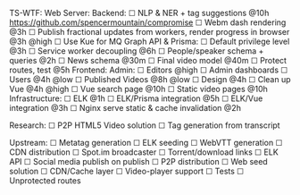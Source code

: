 TS-WTF:
Web Server:
Backend:
☐ NLP & NER + tag suggestions @10h https://github.com/spencermountain/compromise
☐ Webm dash rendering @3h
☐ Publish fractional updates from workers, render progress in browser @3h @high
☐ Use Kue for MQ
Graph API & Prisma:
☐ Default privilege level @3h
☐ Service worker decoupling @6h
☐ People/speaker schema + queries @2h
☐ News schema @30m
☐ Final video model @40m
☐ Protect routes, test @5h
Frontend:
Admin:
☐ Editors @high
☐ Admin dashboards
☐ Users @4h @low
☐ Published Videos @8h @low
☐ Design @4h
☐ Clean up Vue @4h @high
☐ Vue search page @10h
☐ Static video pages @10h
Infrastructure:
☐ ELK @1h
☐ ELK/Prisma integration @5h
☐ ELK/Vue integration @3h
☐ Nginx serve static & cache invalidation @2h

Research:
☐ P2P HTML5 Video solution
☐ Tag generation from transcript

Upstream:
☐ Metatag generation
☐ ELK seeding
☐ WebVTT generation
☐ CDN distribution
☐ Spot.im broadcaster
☐ Torrent/download links
☐ ELK API
☐ Social media publish on publish
☐ P2P distribution
☐ Web seed solution
☐ CDN/Cache layer
☐ Video-player support
☐ Tests
☐ Unprotected routes
